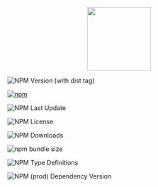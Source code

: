 <p align="center">
  <img width="144px" src="https://642661520.github.io/SummerUse/summeruse_logo_256.png" />
</p>

![NPM Version (with dist tag)](https://img.shields.io/npm/v/%40summeruse%2Fcommon/beta)

[![npm](https://img.shields.io/npm/v/@summeruse/common)](https://www.npmjs.com/package/@summeruse/common)

![NPM Last Update](https://img.shields.io/npm/last-update/%40summeruse%2Fcommon)

![NPM License](https://img.shields.io/npm/l/%40summeruse%2Fcommon)

![NPM Downloads](https://img.shields.io/npm/dy/%40summeruse%2Fcommon)

![npm bundle size](https://img.shields.io/bundlephobia/minzip/%40summeruse%2Fcommon)

![NPM Type Definitions](https://img.shields.io/npm/types/%40summeruse%2Fcommon)

![NPM (prod) Dependency Version](https://img.shields.io/npm/dependency-version/%40summeruse%2Fcommon/vue)
